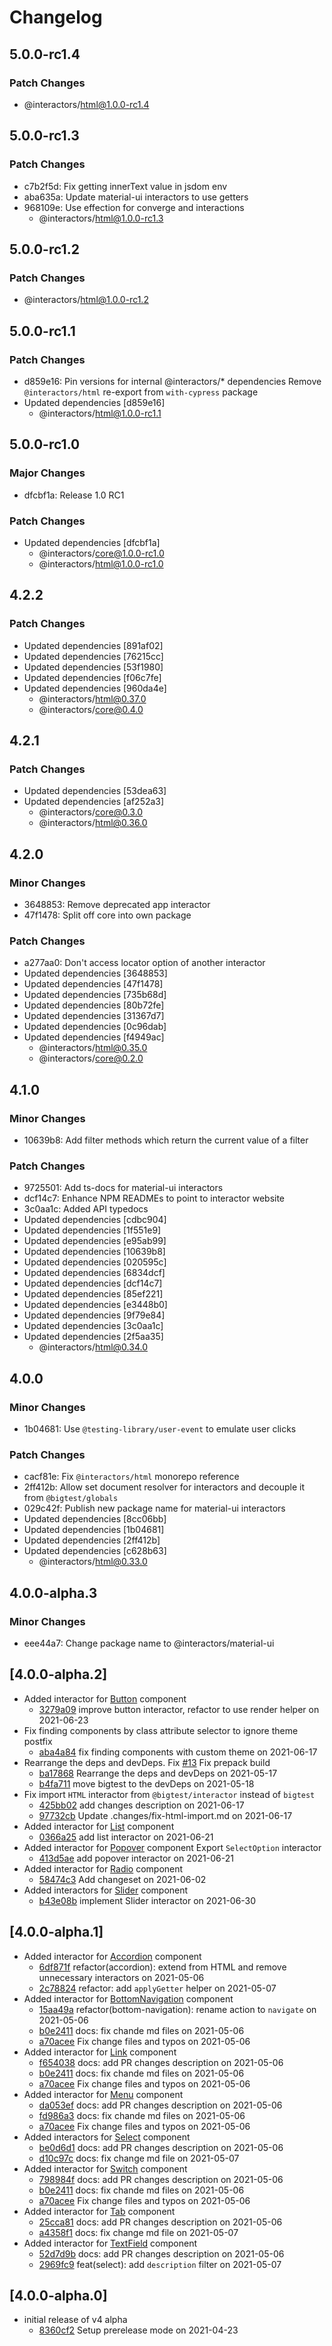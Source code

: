 # Changelog

## 5.0.0-rc1.4

### Patch Changes

- @interactors/html@1.0.0-rc1.4

## 5.0.0-rc1.3

### Patch Changes

- c7b2f5d: Fix getting innerText value in jsdom env
- aba635a: Update material-ui interactors to use getters
- 968109e: Use effection for converge and interactions
  - @interactors/html@1.0.0-rc1.3

## 5.0.0-rc1.2

### Patch Changes

- @interactors/html@1.0.0-rc1.2

## 5.0.0-rc1.1

### Patch Changes

- d859e16: Pin versions for internal @interactors/\* dependencies
  Remove `@interactors/html` re-export from `with-cypress` package
- Updated dependencies [d859e16]
  - @interactors/html@1.0.0-rc1.1

## 5.0.0-rc1.0

### Major Changes

- dfcbf1a: Release 1.0 RC1

### Patch Changes

- Updated dependencies [dfcbf1a]
  - @interactors/core@1.0.0-rc1.0
  - @interactors/html@1.0.0-rc1.0

## 4.2.2

### Patch Changes

- Updated dependencies [891af02]
- Updated dependencies [76215cc]
- Updated dependencies [53f1980]
- Updated dependencies [f06c7fe]
- Updated dependencies [960da4e]
  - @interactors/html@0.37.0
  - @interactors/core@0.4.0

## 4.2.1

### Patch Changes

- Updated dependencies [53dea63]
- Updated dependencies [af252a3]
  - @interactors/core@0.3.0
  - @interactors/html@0.36.0

## 4.2.0

### Minor Changes

- 3648853: Remove deprecated app interactor
- 47f1478: Split off core into own package

### Patch Changes

- a277aa0: Don't access locator option of another interactor
- Updated dependencies [3648853]
- Updated dependencies [47f1478]
- Updated dependencies [735b68d]
- Updated dependencies [80b72fe]
- Updated dependencies [31367d7]
- Updated dependencies [0c96dab]
- Updated dependencies [f4949ac]
  - @interactors/html@0.35.0
  - @interactors/core@0.2.0

## 4.1.0

### Minor Changes

- 10639b8: Add filter methods which return the current value of a filter

### Patch Changes

- 9725501: Add ts-docs for material-ui interactors
- dcf14c7: Enhance NPM READMEs to point to interactor website
- 3c0aa1c: Added API typedocs
- Updated dependencies [cdbc904]
- Updated dependencies [1f551e9]
- Updated dependencies [e95ab99]
- Updated dependencies [10639b8]
- Updated dependencies [020595c]
- Updated dependencies [6834dcf]
- Updated dependencies [dcf14c7]
- Updated dependencies [85ef221]
- Updated dependencies [e3448b0]
- Updated dependencies [9f79e84]
- Updated dependencies [3c0aa1c]
- Updated dependencies [2f5aa35]
  - @interactors/html@0.34.0

## 4.0.0

### Minor Changes

- 1b04681: Use `@testing-library/user-event` to emulate user clicks

### Patch Changes

- cacf81e: Fix `@interactors/html` monorepo reference
- 2ff412b: Allow set document resolver for interactors and decouple it from `@bigtest/globals`
- 029c42f: Publish new package name for material-ui interactors
- Updated dependencies [8cc06bb]
- Updated dependencies [1b04681]
- Updated dependencies [2ff412b]
- Updated dependencies [c628b63]
  - @interactors/html@0.33.0

## 4.0.0-alpha.3

### Minor Changes

- eee44a7: Change package name to @interactors/material-ui

## \[4.0.0-alpha.2]

- Added interactor for [Button](https://material-ui.com/components/buttons/) component
  - [3279a09](https://github.com/thefrontside/material-ui-interactors/commit/3279a09785353fd13756b270f2160955c4cd80ab) improve button interactor, refactor to use render helper on 2021-06-23
- Fix finding components by class attribute selector to ignore theme postfix
  - [aba4a84](https://github.com/thefrontside/material-ui-interactors/commit/aba4a8481adb9c9582241a22d3d089c85168de8f) fix finding components with custom theme on 2021-06-17
- Rearrange the deps and devDeps. Fix [#13](https://github.com/thefrontside/material-ui-interactors/issues/13)
  Fix prepack build
  - [ba17868](https://github.com/thefrontside/material-ui-interactors/commit/ba178689e35055259b4aee3d2482cbf46575cd4c) Rearrange the deps and devDeps on 2021-05-17
  - [b4fa711](https://github.com/thefrontside/material-ui-interactors/commit/b4fa71173e007f06e70b31ee6be901fd09fa2aec) move bigtest to the devDeps on 2021-05-18
- Fix import `HTML` interactor from `@bigtest/interactor` instead of `bigtest`
  - [425bb02](https://github.com/thefrontside/material-ui-interactors/commit/425bb02e6cdb1ec666e3148aac4ad47abfd0f9f9) add changes description on 2021-06-17
  - [97732cb](https://github.com/thefrontside/material-ui-interactors/commit/97732cb925c10d49858c65f48ebaa09599f9866c) Update .changes/fix-html-import.md on 2021-06-17
- Added interactor for [List](https://material-ui.com/components/list/) component
  - [0366a25](https://github.com/thefrontside/material-ui-interactors/commit/0366a2580ff6a6ee28cb3d58fd69473e5b148d06) add list interactor on 2021-06-21
- Added interactor for [Popover](https://material-ui.com/components/popover/) component
  Export `SelectOption` interactor
  - [413d5ae](https://github.com/thefrontside/material-ui-interactors/commit/413d5ae1a12f3db3b02b3c0ee83067cb016dd7e5) add popover interactor on 2021-06-21
- Added interactor for [Radio](https://material-ui.com/components/radio/) component
  - [58474c3](https://github.com/thefrontside/material-ui-interactors/commit/58474c3ee7e5a97965940f1d4a509654a7e43c8a) Add changeset on 2021-06-02
- Added interactors for [Slider](https://material-ui.com/components/slider/) component
  - [b43e08b](https://github.com/thefrontside/material-ui-interactors/commit/b43e08b54e74472e70786d07c741ceb9e13a53f9) implement Slider interactor on 2021-06-30

## \[4.0.0-alpha.1]

- Added interactor for [Accordion](https://material-ui.com/components/accordion/) component
  - [6df871f](https://github.com/thefrontside/material-ui-interactors/commit/6df871fec996cc109537db05ddfd726bb04e45fe) refactor(accordion): extend from HTML and remove unnecessary interactors on 2021-05-06
  - [2c78824](https://github.com/thefrontside/material-ui-interactors/commit/2c78824fadd832f636c8e9f4e4248b252ba34c71) refactor: add `applyGetter` helper on 2021-05-07
- Added interactor for [BottomNavigation](https://material-ui.com/components/bottom-navigation/) component
  - [15aa49a](https://github.com/thefrontside/material-ui-interactors/commit/15aa49a64a8fdbbf6d11d7fb712140a51dddab1b) refactor(bottom-navigation): rename action to `navigate` on 2021-05-06
  - [b0e2411](https://github.com/thefrontside/material-ui-interactors/commit/b0e2411195130a4c595c26f28ea980d42fe5ffba) docs: fix chande md files on 2021-05-06
  - [a70acee](https://github.com/thefrontside/material-ui-interactors/commit/a70acee696782e725a704227bf4ef6631fd7be26) Fix change files and typos on 2021-05-06
- Added interactor for [Link](https://material-ui.com/components/links/) component
  - [f654038](https://github.com/thefrontside/material-ui-interactors/commit/f6540381de2371580d28510c58f52614c81de851) docs: add PR changes description on 2021-05-06
  - [b0e2411](https://github.com/thefrontside/material-ui-interactors/commit/b0e2411195130a4c595c26f28ea980d42fe5ffba) docs: fix chande md files on 2021-05-06
  - [a70acee](https://github.com/thefrontside/material-ui-interactors/commit/a70acee696782e725a704227bf4ef6631fd7be26) Fix change files and typos on 2021-05-06
- Added interactor for [Menu](https://material-ui.com/components/menus/) component
  - [da053ef](https://github.com/thefrontside/material-ui-interactors/commit/da053ef91130fc168468acf92944d740461de151) docs: add PR changes description on 2021-05-06
  - [fd986a3](https://github.com/thefrontside/material-ui-interactors/commit/fd986a31bb80dc7c2b57a64f0bdd391b871ebc7e) docs: fix chande md files on 2021-05-06
  - [a70acee](https://github.com/thefrontside/material-ui-interactors/commit/a70acee696782e725a704227bf4ef6631fd7be26) Fix change files and typos on 2021-05-06
- Added interactors for [Select](https://material-ui.com/components/selects/) component
  - [be0d6d1](https://github.com/thefrontside/material-ui-interactors/commit/be0d6d10283f3fab229838041bb5217076272baf) docs: add PR changes description on 2021-05-06
  - [d10c97c](https://github.com/thefrontside/material-ui-interactors/commit/d10c97cfdd01b7f456078fe50bb8dc3707023ac4) docs: fix change md file on 2021-05-07
- Added interactor for [Switch](https://material-ui.com/components/switches/) component
  - [798984f](https://github.com/thefrontside/material-ui-interactors/commit/798984fb1a01198684ba229272150cf16e66c0a5) docs: add PR changes description on 2021-05-06
  - [b0e2411](https://github.com/thefrontside/material-ui-interactors/commit/b0e2411195130a4c595c26f28ea980d42fe5ffba) docs: fix chande md files on 2021-05-06
  - [a70acee](https://github.com/thefrontside/material-ui-interactors/commit/a70acee696782e725a704227bf4ef6631fd7be26) Fix change files and typos on 2021-05-06
- Added interactor for [Tab](https://material-ui.com/components/tabs/) component
  - [25cca81](https://github.com/thefrontside/material-ui-interactors/commit/25cca810587a175b48f0c596dd1ae49ba3c58580) docs: add PR changes description on 2021-05-06
  - [a4358f1](https://github.com/thefrontside/material-ui-interactors/commit/a4358f1d18c0d4c669bba9a5d5d8b66113f108e6) docs: fix change md file on 2021-05-07
- Added interactor for [TextField](https://material-ui.com/components/text-fields/) component
  - [52d7d9b](https://github.com/thefrontside/material-ui-interactors/commit/52d7d9b2fd7c9f524a1a9a0ebcf99e7e63ca0f07) docs: add PR changes description on 2021-05-06
  - [2969fc9](https://github.com/thefrontside/material-ui-interactors/commit/2969fc97409de33f4fd98d3ea151a89917af8c7b) feat(select): add `description` filter on 2021-05-07

## \[4.0.0-alpha.0]

- initial release of v4 alpha
  - [8360cf2](https://github.com/thefrontside/material-ui-interactors/commit/8360cf2936be6722942aa667bba9807f06049922) Setup prerelease mode on 2021-04-23

